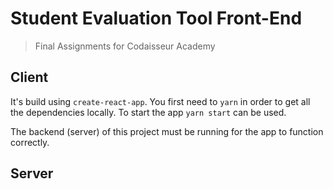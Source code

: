 # Student Evaluation Tool Front-End

> Final Assignments for Codaisseur Academy 



## Client

It's build using `create-react-app`. You first need to `yarn` in order to get all the dependencies locally. To start the app `yarn start` can be used.

The backend (server) of this project must be running for the app to function correctly.

## Server

